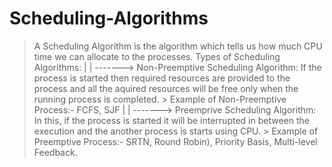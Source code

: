 # Scheduling-Algorithms
> A Scheduling Algorithm is the algorithm which tells us how much CPU time we can allocate to the processes.
> Types of Scheduling Algorithms:
    |
    |
    -------> Non-Preemptive Scheduling Algorithm: If the process is started then required resources are provided to the process and all the aquired resources will be free only when the running process is completed.
                                                 >  Example of Non-Preemptive Process:- FCFS, SJF
    |
    |
    -------> Preemprive Scheduling Algorithm: In this, if the process is started it will be interrupted in between the execution and the another process is starts using CPU.
                                                 >  Example of Preemptive Process:- SRTN, Round Robin), Priority Basis, Multi-level Feedback.

